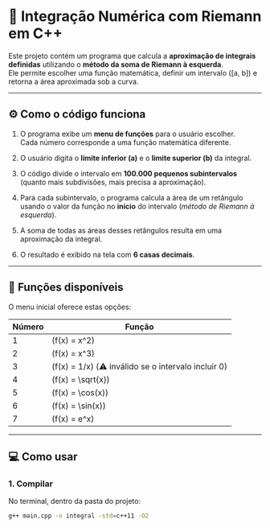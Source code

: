 

# 📘 Integração Numérica com Riemann em C++

Este projeto contém um programa que calcula a **aproximação de integrais definidas** utilizando o **método da soma de Riemann à esquerda**.  
Ele permite escolher uma função matemática, definir um intervalo \([a, b]\) e retorna a área aproximada sob a curva.

---

## ⚙️ Como o código funciona

1. O programa exibe um **menu de funções** para o usuário escolher.  
   Cada número corresponde a uma função matemática diferente.  

2. O usuário digita o **limite inferior (a)** e o **limite superior (b)** da integral.  

3. O código divide o intervalo em **100.000 pequenos subintervalos** (quanto mais subdivisões, mais precisa a aproximação).  

4. Para cada subintervalo, o programa calcula a área de um retângulo usando o valor da função no **início** do intervalo (*método de Riemann à esquerda*).  

5. A soma de todas as áreas desses retângulos resulta em uma aproximação da integral.  

6. O resultado é exibido na tela com **6 casas decimais**.

---

## 🧮 Funções disponíveis

O menu inicial oferece estas opções:

| Número | Função       |
|--------|--------------|
| 1      | \(f(x) = x^2\) |
| 2      | \(f(x) = x^3\) |
| 3      | \(f(x) = 1/x\) (⚠️ inválido se o intervalo incluir 0) |
| 4      | \(f(x) = \sqrt{x}\) |
| 5      | \(f(x) = \cos(x)\) |
| 6      | \(f(x) = \sin(x)\) |
| 7      | \(f(x) = e^x\) |

---

## 💻 Como usar

### 1. Compilar
No terminal, dentro da pasta do projeto:
```bash
g++ main.cpp -o integral -std=c++11 -O2
